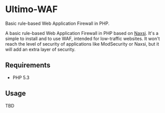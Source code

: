 # Ultimo-WAF
Basic rule-based Web Application Firewall in PHP.

A basic rule-based Web Application Firewall in PHP based on [Naxsi](https://github.com/nbs-system/naxsi). It's a simple to install and to use WAF, intended for low-traffic websites. It won't reach the level of security of applications like ModSecurity or Naxsi, but it will add an extra layer of security.

## Requirements
* PHP 5.3

## Usage
  TBD